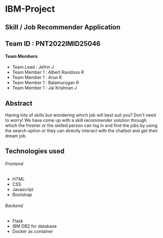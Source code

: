 # IBM-Project
## Skill / Job Recommender Application

## Team ID : PNT2022IMID25046
#### Team Members
 
 - Team Lead : Jefrin J
 - Team Member 1 : Albert Ravidoss R
 - Team Member 1 : Arun K
 - Team Member 1 : Balamurugan R
 - Team Member 1 : Jai Krishnan J
 
 ## Abstract
 Having lots of skills but wondering which job will best suit you? Don't 
need to worry! We have come up with a skill recommender solution 
through which the fresher or the skilled person can log in and find the 
jobs by using the search option or they can directly interact with the 
chatbot and get their dream job.
 
## Technologies used
###### Frontend 
- HTML
- CSS
- Javascript
- Bootstrap 
###### Backend
- Flask 
- IBM DB2 for database
- Docker as container
 
 
